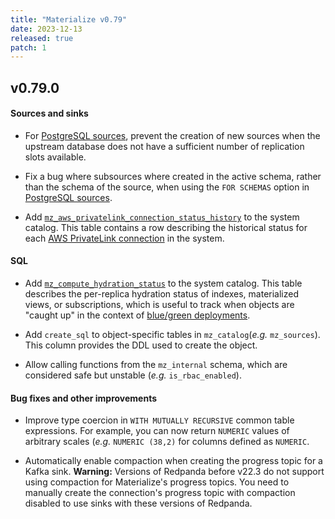 ```yaml
---
title: "Materialize v0.79"
date: 2023-12-13
released: true
patch: 1
---
```


## v0.79.0

#### Sources and sinks

* For [PostgreSQL sources](https://materialize.com/docs/sql/create-source/postgres/),
  prevent the creation of new sources when the upstream database does not have a
  sufficient number of replication slots available.

* Fix a bug where subsources where created in the active schema, rather than the
  schema of the source, when using the `FOR SCHEMAS` option in
  [PostgreSQL sources](https://materialize.com/docs/sql/create-source/postgres/).

* Add [`mz_aws_privatelink_connection_status_history`](/sql/system-catalog/mz_internal/#mz_aws_privatelink_connection_status_history)
  to the system catalog. This table contains a row describing the historical
  status for each [AWS PrivateLink connection](/sql/create-connection/#aws-privatelink)
  in the system.

#### SQL

* Add [`mz_compute_hydration_status`](/sql/system-catalog/mz_internal/#mz_compute_hydration_status)
  to the system catalog. This table describes the per-replica hydration status of
  indexes, materialized views, or subscriptions, which is useful to track when
  objects are "caught up" in the context of [blue/green deployments](/manage/blue-green).

* Add `create_sql` to object-specific tables in `mz_catalog`(_e.g._ `mz_sources`).
  This column provides the DDL used to create the object.

* Allow calling functions from the `mz_internal` schema, which are considered
  safe but unstable (_e.g._ `is_rbac_enabled`).

#### Bug fixes and other improvements

* Improve type coercion in `WITH MUTUALLY RECURSIVE` common table expressions. For
  example, you can now return `NUMERIC` values of arbitrary scales (_e.g._ `NUMERIC
  (38,2)` for columns defined as `NUMERIC`.

* Automatically enable compaction when creating the progress topic for a Kafka
  sink. **Warning:** Versions of Redpanda before v22.3 do not support using
  compaction for Materialize's progress topics. You need to manually create the
  connection's progress topic with compaction disabled to use sinks with these
  versions of Redpanda.
